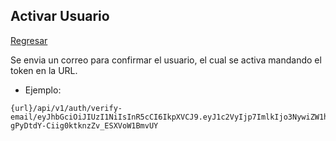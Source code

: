 ## Activar Usuario
[Regresar](.)

Se envia un correo para confirmar el usuario, el cual se activa mandando el token en la URL.

- Ejemplo:
```
{url}/api/v1/auth/verify-email/eyJhbGciOiJIUzI1NiIsInR5cCI6IkpXVCJ9.eyJ1c2VyIjp7ImlkIjo3NywiZW1haWwiOiJhbmR5bHUuaGVybmFuZGV6QGdtYWlsLmNvbSIsInBhc3N3b3JkIjoiJDJhJDEwJEFvYkJ1U0xxc2o1NlM4RXpZdUdHT2ViUkd6dThjWDcuZ2ZWQkU2Q3cwUjNLRWFQYXU1bXJXIiwidXBkYXRlZEF0IjoiMjAyMi0wNS0wNVQwNDoyMjoxOC45NjhaIiwiY3JlYXRlZEF0IjoiMjAyMi0wNS0wNVQwNDoyMjoxOC45NjhaIiwic3RhdHVzRGVsZXRlIjpmYWxzZSwic3RhdHVzQWN0IjpmYWxzZX0sImlhdCI6MTY1MTcyNDUzOSwiZXhwIjoxNjUxNzI1MTM5fQ.zTESAOtuP-gPyDtdY-Ciig0ktknzZv_ESXVoW1BmvUY
```
